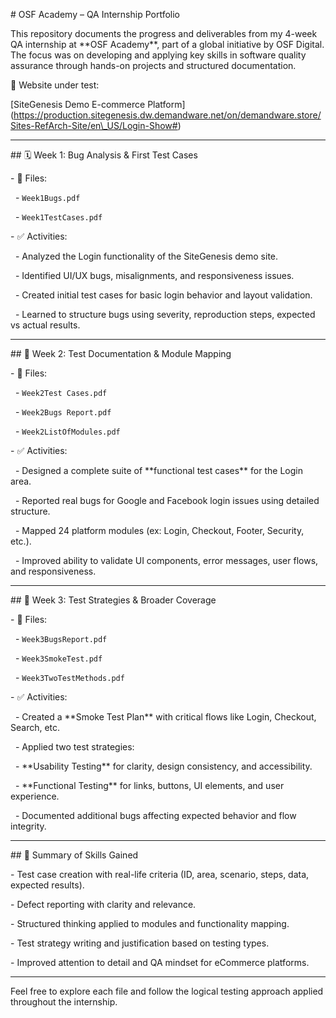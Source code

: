 \# OSF Academy – QA Internship Portfolio



This repository documents the progress and deliverables from my 4-week QA internship at \*\*OSF Academy\*\*, part of a global initiative by OSF Digital. The focus was on developing and applying key skills in software quality assurance through hands-on projects and structured documentation.



🔗 Website under test:  

\[SiteGenesis Demo E-commerce Platform](https://production.sitegenesis.dw.demandware.net/on/demandware.store/Sites-RefArch-Site/en\_US/Login-Show#)



---



\## 🗓️ Week 1: Bug Analysis \& First Test Cases



\- 📌 Files:

&nbsp; - `Week1Bugs.pdf`

&nbsp; - `Week1TestCases.pdf`

\- ✅ Activities:

&nbsp; - Analyzed the Login functionality of the SiteGenesis demo site.

&nbsp; - Identified UI/UX bugs, misalignments, and responsiveness issues.

&nbsp; - Created initial test cases for basic login behavior and layout validation.

&nbsp; - Learned to structure bugs using severity, reproduction steps, expected vs actual results.



---



\## 🧪 Week 2: Test Documentation \& Module Mapping



\- 📌 Files:

&nbsp; - `Week2Test Cases.pdf`

&nbsp; - `Week2Bugs Report.pdf`

&nbsp; - `Week2ListOfModules.pdf`

\- ✅ Activities:

&nbsp; - Designed a complete suite of \*\*functional test cases\*\* for the Login area.

&nbsp; - Reported real bugs for Google and Facebook login issues using detailed structure.

&nbsp; - Mapped 24 platform modules (ex: Login, Checkout, Footer, Security, etc.).

&nbsp; - Improved ability to validate UI components, error messages, user flows, and responsiveness.



---



\## 🧩 Week 3: Test Strategies \& Broader Coverage



\- 📌 Files:

&nbsp; - `Week3BugsReport.pdf`

&nbsp; - `Week3SmokeTest.pdf`

&nbsp; - `Week3TwoTestMethods.pdf`

\- ✅ Activities:

&nbsp; - Created a \*\*Smoke Test Plan\*\* with critical flows like Login, Checkout, Search, etc.

&nbsp; - Applied two test strategies:

&nbsp;   - \*\*Usability Testing\*\* for clarity, design consistency, and accessibility.

&nbsp;   - \*\*Functional Testing\*\* for links, buttons, UI elements, and user experience.

&nbsp; - Documented additional bugs affecting expected behavior and flow integrity.



---



\## 📎 Summary of Skills Gained



\- Test case creation with real-life criteria (ID, area, scenario, steps, data, expected results).

\- Defect reporting with clarity and relevance.

\- Structured thinking applied to modules and functionality mapping.

\- Test strategy writing and justification based on testing types.

\- Improved attention to detail and QA mindset for eCommerce platforms.



---



Feel free to explore each file and follow the logical testing approach applied throughout the internship.



